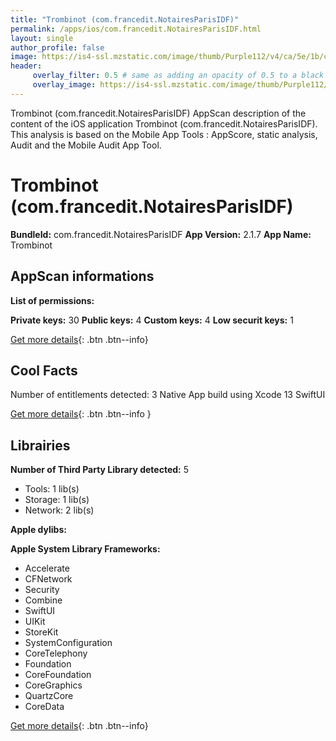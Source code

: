 ```yaml
---
title: "Trombinot (com.francedit.NotairesParisIDF)"
permalink: /apps/ios/com.francedit.NotairesParisIDF.html
layout: single
author_profile: false
image: https://is4-ssl.mzstatic.com/image/thumb/Purple112/v4/ca/5e/1b/ca5e1b9e-a8e7-12ee-a867-4f1ef617368b/AppIcon-1x_U007emarketing-0-3-0-85-220.png/512x512bb.jpg
header: 
     overlay_filter: 0.5 # same as adding an opacity of 0.5 to a black background
     overlay_image: https://is4-ssl.mzstatic.com/image/thumb/Purple112/v4/ca/5e/1b/ca5e1b9e-a8e7-12ee-a867-4f1ef617368b/AppIcon-1x_U007emarketing-0-3-0-85-220.png/512x512bb.jpg
---
```

Trombinot (com.francedit.NotairesParisIDF) AppScan description of the content of the iOS application Trombinot (com.francedit.NotairesParisIDF). This analysis is based on the Mobile App Tools : AppScore, static analysis, Audit and the Mobile Audit App Tool.

# Trombinot (com.francedit.NotairesParisIDF)

**BundleId:** com.francedit.NotairesParisIDF
**App Version:** 2.1.7
**App Name:** Trombinot


## AppScan informations 

**List of permissions:** 
  
  
**Private keys:** 30
**Public keys:** 4
**Custom keys:** 4
**Low securit keys:** 1
  
[Get more details](/pricing.html){: .btn .btn--info}

## Cool Facts

Number of entitlements detected: 3
Native App
build using Xcode 13
SwiftUI
  
[Get more details](/pricing.html){: .btn .btn--info }

## Librairies 
**Number of Third Party Library detected:** 5
- Tools: 1 lib(s)
- Storage: 1 lib(s)
- Network: 2 lib(s)


**Apple dylibs:**


**Apple System Library Frameworks:**
- Accelerate
- CFNetwork
- Security
- Combine
- SwiftUI
- UIKit
- StoreKit
- SystemConfiguration
- CoreTelephony
- Foundation
- CoreFoundation
- CoreGraphics
- QuartzCore
- CoreData


  
[Get more details](/pricing.html){: .btn .btn--info}


